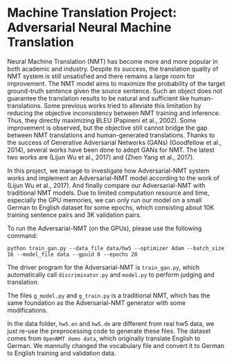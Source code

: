 <span class="text-muted">Machine Translation Project:</span> Adversarial Neural Machine Translation
=============================================================

Neural Machine Translation (NMT) has become more and more popular in both academic and industry. Despite its success, the translation quality of NMT system is still unsatisfied and there remains a large room for improvement. The NMT model aims to maximize the probability of the target ground-truth sentence given the source sentence. Such an object does not guarantee the translation results to be natural and sufficient like human-translations. Some previous works tried to alleviate this limitation by reducing the objective inconsistency between NMT training and inference. Thus, they directly maximizing BLEU (Papineni et al., 2002). Some improvement is observed, but the objective still cannot bridge the gap between NMT translations and human-generated translations. Thanks to the success of Generative Adversarial Networks (GANs) (Goodfellow et al., 2014), several works have been done to adopt GANs for NMT. The latest two works are (Lijun Wu et al., 2017) and (Zhen Yang et al., 2017).

In this project, we manage to investigate how Adversarial-NMT system works and implement an Adversarial-NMT model according to the work of (Lijun Wu et al., 2017). And finally compare our Adversarial-NMT with traditional NMT models. Due to limited computation resource and time, especially the GPU memories, we can only run our model on a small German to English dataset for some epochs, which consisting about 10K training sentence pairs and 3K validation pairs. 

To run the Adversarial-NMT (on the GPUs), please use the following command:
```
python train_gan.py --data_file data/hw5 --optimizer Adam --batch_size 16 --model_file data --gpuid 0 --epochs 20
```

The driver program for the Adversarial-NMT is `train_gan.py`, which automatically call `discriminator.py` and `model.py` to perform judging and translation. 

The files `g_model.py` and `g_train.py` is a traditional NMT, which has the same foundation as the Adversarial-NMT generator with some modifications.

In the data folder, `hw5.en` and `hw5.de` are different from real hw5 data, we just re-use the preprocessing code to generate these files. The dataset comes from `OpenNMT demo data`, which originally translate English to German. We mannully changed the vocabulary file and convert it to German to English training and validation data.
